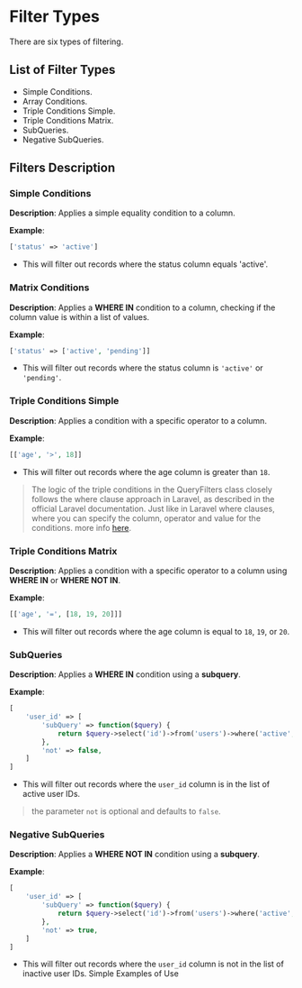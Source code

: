 # Filter Types

There are six types of filtering.

## List of Filter Types

- Simple Conditions.
- Array Conditions.
- Triple Conditions Simple.
- Triple Conditions Matrix.
- SubQueries.
- Negative SubQueries.

## Filters Description

### Simple Conditions

**Description**: Applies a simple equality condition to a column.

**Example**: 
```php
['status' => 'active']
``` 
- This will filter out records where the status column equals 'active'.

### Matrix Conditions

**Description**: Applies a **WHERE IN** condition to a column, checking if the column value is within a list of values.

**Example**:
```php
['status' => ['active', 'pending']]
```
- This will filter out records where the status column is `'active'` or `'pending'`.

### Triple Conditions Simple

**Description**: Applies a condition with a specific operator to a column.

**Example**: 
```php
[['age', '>', 18]]
```
- This will filter out records where the age column is greater than `18`.

> The logic of the triple conditions in the QueryFilters class closely follows the where clause approach in Laravel, as
  described in the official Laravel documentation. Just like in Laravel where clauses, where you can specify the column,
  operator and value for the conditions. more info [here](https://laravel.com/docs/11.x/queries#where-clauses).

### Triple Conditions Matrix

**Description**: Applies a condition with a specific operator to a column using **WHERE IN** or **WHERE NOT IN**.

**Example**:
```php
[['age', '=', [18, 19, 20]]]
```
- This will filter out records where the age column is equal to `18`, `19`, or `20`.

### SubQueries

**Description**: Applies a **WHERE IN** condition using a **subquery**.

**Example**:
```php
[
    'user_id' => [
        'subQuery' => function($query) {
            return $query->select('id')->from('users')->where('active', 1);
        },
        'not' => false,
    ]
]
```
- This will filter out records where the `user_id` column is in the list of active user IDs.
> the parameter `not` is optional and defaults to `false`.

### Negative SubQueries

**Description**: Applies a **WHERE NOT IN** condition using a **subquery**.

**Example**:
```php
[
    'user_id' => [
        'subQuery' => function($query) {
            return $query->select('id')->from('users')->where('active', 0);
        },
        'not' => true,
    ]
]
```

- This will filter out records where the `user_id` column is not in the list of inactive user IDs.
Simple Examples of Use
